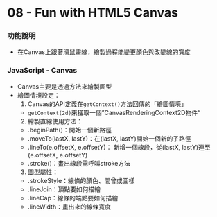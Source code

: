 # 08 - Fun with HTML5 Canvas

### 功能說明
* 在Canvas上跟著滑鼠畫線，繪製過程能變更顏色與改變線的寬度

### JavaScript - Canvas
* Canvas主要是透過方法來繪製圖型
* 繪圖情境設定：
  1. Canvas的API定義在`getContext()`方法回傳的「繪圖情境」
    * `getContext(2d)`來獲取一個”CanvasRenderingContext2D物件“
  2. 繪製直線使用方法：
    * .beginPath()：開始一個新路徑
    * .moveTo(lastX, lastY)：在(lastX, lastY)開始一個新的子路徑
    * .lineTo(e.offsetX, e.offsetY)： 新增一個線段，從(lastX, lastY)連至(e.offsetX, e.offsetY)
    * .stroke()：畫出線段需呼叫stroke方法
  3. 圖型屬性：
    * .strokeStyle：線條的顏色、間曾或圖樣
    * .lineJoin：頂點要如何描繪
    * .lineCap：線條的端點要如何描繪
    * .lineWidth：畫出來的線條寬度